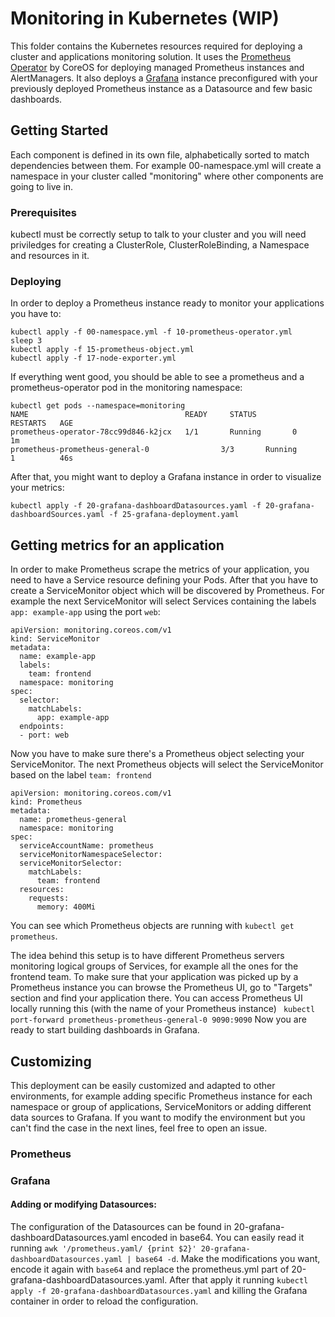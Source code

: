 # Monitoring in Kubernetes (WIP)

This folder contains the Kubernetes resources required for deploying a cluster and applications monitoring solution.
It uses the [Prometheus Operator](https://coreos.com/operators/prometheus/docs/latest/) by CoreOS for deploying managed Prometheus instances and AlertManagers. It also deploys a [Grafana](https://grafana.com/) instance preconfigured with your previously deployed Prometheus instance as a Datasource and few basic dashboards.

## Getting Started

Each component is defined in its own file, alphabetically sorted to match dependencies between them. For example 00-namespace.yml will create a namespace in your cluster called "monitoring" where other components are going to live in.

### Prerequisites

kubectl must be correctly setup to talk to your cluster and you will need priviledges for creating a ClusterRole, ClusterRoleBinding, a Namespace and resources in it.

### Deploying

In order to deploy a Prometheus instance ready to monitor your applications you have to:

```
kubectl apply -f 00-namespace.yml -f 10-prometheus-operator.yml
sleep 3
kubectl apply -f 15-prometheus-object.yml
kubectl apply -f 17-node-exporter.yml
```

If everything went good, you should be able to see a prometheus and a prometheus-operator pod in the monitoring namespace:

```
kubectl get pods --namespace=monitoring
NAME                                   READY     STATUS        RESTARTS   AGE
prometheus-operator-78cc99d846-k2jcx   1/1       Running       0          1m
prometheus-prometheus-general-0                3/3       Running       1          46s

```

After that, you might want to deploy a Grafana instance in order to visualize your metrics:

```
kubectl apply -f 20-grafana-dashboardDatasources.yaml -f 20-grafana-dashboardSources.yaml -f 25-grafana-deployment.yaml
```

## Getting metrics for an application

In order to make Prometheus scrape the metrics of your application, you need to have a Service resource defining your Pods. After that you have to create a ServiceMonitor object which will be discovered by Prometheus.
For example the next ServiceMonitor will select Services containing the labels `app: example-app` using the port `web`:

```
apiVersion: monitoring.coreos.com/v1
kind: ServiceMonitor
metadata:
  name: example-app
  labels:
    team: frontend
  namespace: monitoring
spec:
  selector:
    matchLabels:
      app: example-app
  endpoints:
  - port: web
```

Now you have to make sure there's a Prometheus object selecting your ServiceMonitor. The next Prometheus objects will select the ServiceMonitor based on the label `team: frontend`

```
apiVersion: monitoring.coreos.com/v1
kind: Prometheus
metadata:
  name: prometheus-general
  namespace: monitoring
spec:
  serviceAccountName: prometheus
  serviceMonitorNamespaceSelector:
  serviceMonitorSelector:
    matchLabels:
      team: frontend
  resources:
    requests:
      memory: 400Mi
```

You can see which Prometheus objects are running with `kubectl get prometheus`.

The idea behind this setup is to have different Prometheus servers monitoring logical groups of Services, for example all the ones for the frontend team.
To make sure that your application was picked up by a Prometheus instance you can browse the Prometheus UI, go to "Targets" section and find your application there.
You can access Prometheus UI locally running this (with the name of your Prometheus instance) ` kubectl port-forward prometheus-prometheus-general-0 9090:9090`
Now you are ready to start building dashboards in Grafana.



## Customizing

This deployment can be easily customized and adapted to other environments, for example adding specific Prometheus instance for each namespace or group of applications, ServiceMonitors or adding different data sources to Grafana. If you want to modify the environment but you can't find the case in the next lines, feel free to open an issue.

### Prometheus

### Grafana

#### Adding or modifying Datasources:

The configuration of the Datasources can be found in 20-grafana-dashboardDatasources.yaml encoded in base64. You can easily read it running `awk '/prometheus.yaml/ {print $2}' 20-grafana-dashboardDatasources.yaml | base64 -d`. Make the modifications you want, encode it again with `base64` and replace the prometheus.yml part of 20-grafana-dashboardDatasources.yaml.
After that apply it running `kubectl apply -f 20-grafana-dashboardDatasources.yaml` and killing the Grafana container in order to reload the configuration.
